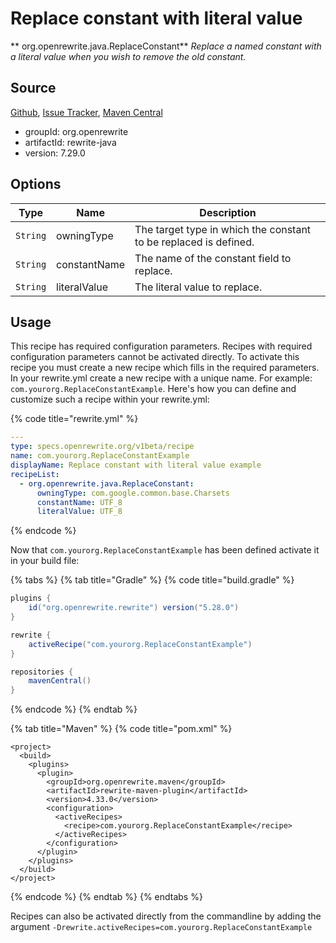 # Replace constant with literal value

** org.openrewrite.java.ReplaceConstant**
_Replace a named constant with a literal value when you wish to remove the old constant._

## Source

[Github](https://github.com/openrewrite/rewrite), [Issue Tracker](https://github.com/openrewrite/rewrite/issues), [Maven Central](https://search.maven.org/artifact/org.openrewrite/rewrite-java/7.29.0/jar)

* groupId: org.openrewrite
* artifactId: rewrite-java
* version: 7.29.0

## Options

| Type | Name | Description |
| -- | -- | -- |
| `String` | owningType | The target type in which the constant to be replaced is defined. |
| `String` | constantName | The name of the constant field to replace. |
| `String` | literalValue | The literal value to replace. |


## Usage

This recipe has required configuration parameters. Recipes with required configuration parameters cannot be activated directly. To activate this recipe you must create a new recipe which fills in the required parameters. In your rewrite.yml create a new recipe with a unique name. For example: `com.yourorg.ReplaceConstantExample`.
Here's how you can define and customize such a recipe within your rewrite.yml:

{% code title="rewrite.yml" %}
```yaml
---
type: specs.openrewrite.org/v1beta/recipe
name: com.yourorg.ReplaceConstantExample
displayName: Replace constant with literal value example
recipeList:
  - org.openrewrite.java.ReplaceConstant:
      owningType: com.google.common.base.Charsets
      constantName: UTF_8
      literalValue: UTF_8
```
{% endcode %}


Now that `com.yourorg.ReplaceConstantExample` has been defined activate it in your build file:

{% tabs %}
{% tab title="Gradle" %}
{% code title="build.gradle" %}
```groovy
plugins {
    id("org.openrewrite.rewrite") version("5.28.0")
}

rewrite {
    activeRecipe("com.yourorg.ReplaceConstantExample")
}

repositories {
    mavenCentral()
}

```
{% endcode %}
{% endtab %}

{% tab title="Maven" %}
{% code title="pom.xml" %}
```markup
<project>
  <build>
    <plugins>
      <plugin>
        <groupId>org.openrewrite.maven</groupId>
        <artifactId>rewrite-maven-plugin</artifactId>
        <version>4.33.0</version>
        <configuration>
          <activeRecipes>
            <recipe>com.yourorg.ReplaceConstantExample</recipe>
          </activeRecipes>
        </configuration>
      </plugin>
    </plugins>
  </build>
</project>
```
{% endcode %}
{% endtab %}
{% endtabs %}

Recipes can also be activated directly from the commandline by adding the argument `-Drewrite.activeRecipes=com.yourorg.ReplaceConstantExample`
